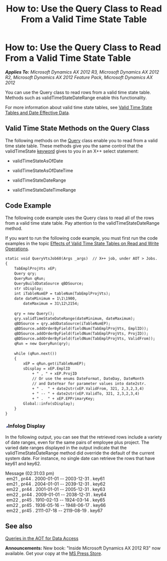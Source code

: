 ﻿---
title: 'How to: Use the Query Class to Read From a Valid Time State Table'
TOCTitle: 'How to: Use the Query Class to Read From a Valid Time State Table'
ms:assetid: 1b2b9398-64a4-4c75-aeee-b38269427b2e
ms:mtpsurl: https://msdn.microsoft.com/en-us/library/Gg844050(v=AX.60)
ms:contentKeyID: 35241411
ms.date: 05/18/2015
mtps_version: v=AX.60
---

# How to: Use the Query Class to Read From a Valid Time State Table 


_**Applies To:** Microsoft Dynamics AX 2012 R3, Microsoft Dynamics AX 2012 R2, Microsoft Dynamics AX 2012 Feature Pack, Microsoft Dynamics AX 2012_

You can use the Query class to read rows from a valid time state table. Methods such as validTimeStateDateRange enable this functionality.

For more information about valid time state tables, see [Valid Time State Tables and Date Effective Data](valid-time-state-tables-and-date-effective-data.md).

## Valid Time State Methods on the Query Class

 The following methods on the [Query](https://msdn.microsoft.com/en-us/library/gg913387\(v=ax.60\)) class enable you to read from a valid time state table. These methods give you the same control that the validTimeState [keyword](x-keywords.md) gives to you in an X++ select statement:

  - validTimeStateAsOfDate

  - validTimeStateAsOfDateTime

  - validTimeStateDateRange

  - validTimeStateDateTimeRange

## Code Example

The following code example uses the Query class to read all of the rows from a valid time state table. Pay attention to the validTimeStateDateRange method.

If you want to run the following code example, you must first run the code examples in the topic [Effects of Valid Time State Tables on Read and Write Operations](effects-of-valid-time-state-tables-on-read-and-write-operations.md).

    static void QueryVtsJob60(Args _args)  // X++ job, under AOT > Jobs.
    {
        TabEmplProjVts xEP;
        Query qry;
        QueryRun qRun;
        QueryBuildDataSource qBDSource;
        str sDisplay;
        int iTableNumEP = tableNum(TabEmplProjVts);
        date dateMinimum = 1\1\1900,
            dateMaximum = 31\12\2154;
        
        qry = new Query();
        qry.validTimeStateDateRange(dateMinimum, dateMaximum);
        qBDSource = qry.addDataSource(iTableNumEP);
        qBDSource.addOrderByField(fieldNum(TabEmplProjVts, EmplID));
        qBDSource.addOrderByField(fieldNum(TabEmplProjVts, ProjID));
        qBDSource.addOrderByField(fieldNum(TabEmplProjVts, ValidFrom));
        qRun = new QueryRun(qry);
    
        while (qRun.next())
        {
            xEP = qRun.get(iTableNumEP);
            sDisplay = xEP.EmplID
                + " , " + xEP.ProjID
                // Or use the enums DateFormat, DateDay, DateMonth
                // and DateYear for parameter values into date2str.
                + " .  " + date2str(xEP.ValidFrom, 321, 2,3,2,3,4)
                + " -- " + date2str(xEP.ValidTo, 321, 2,3,2,3,4)
                + " .  " + xEP.EPPrimaryKey;
            Global::info(sDisplay);
        }
    }

### ![Gg844050.collapse\_all(en-us,AX.60).gif](images/Gg863931.collapse_all(en-us,AX.60).gif "Gg844050.collapse_all(en-us,AX.60).gif")Infolog Display

In the following output, you can see that the retrieved rows include a variety of date ranges, even for the same pairs of employee plus project. The varied date ranges displayed in the output indicate that the validTimeStateDateRange method did override the default of the current system date. For instance, no single date can retrieve the rows that have key61 and key62.

Message (02:31:03 pm)   
 em21 , pr44 . 2000-01-01 -- 2003-12-31 . key61   
 em21 , pr44 . 2004-01-01 -- 2039-12-31 . key62   
 em22 , pr44 . 2001-01-01 -- 2005-12-31 . key63   
 em22 , pr44 . 2009-01-01 -- 2038-12-31 . key64   
 em22 , pr45 . 1910-02-13 -- 1924-03-14 . key65   
 em22 , pr45 . 1936-05-16 -- 1948-06-17 . key66   
 em22 , pr45 . 2111-07-18 -- 2119-08-19 . key67

## See also

[Queries in the AOT for Data Access](queries-in-the-aot-for-data-access.md)

  
**Announcements:** New book: "Inside Microsoft Dynamics AX 2012 R3" now available. Get your copy at the [MS Press Store](https://www.microsoftpressstore.com/store/inside-microsoft-dynamics-ax-2012-r3-9780735685109).

